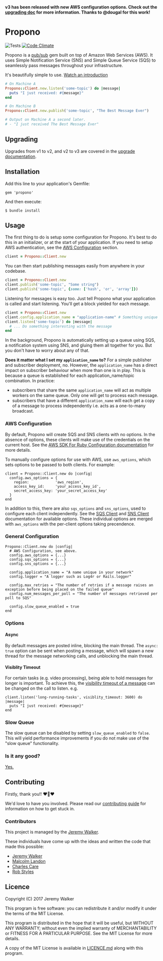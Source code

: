 **v3 has been released with new AWS configuration options. Check out the [upgrading doc](https://github.com/iHiD/propono/blob/main/docs/upgrading.md) for more information. Thanks to @dougal for this work!**

# Propono

![Tests](https://github.com/iHiD/propono/workflows/Tests/badge.svg)
[![Code Climate](https://codeclimate.com/github/iHiD/propono.png)](https://codeclimate.com/github/iHiD/propono)

Propono is a [pub/sub](http://en.wikipedia.org/wiki/Publish-subscribe_pattern) gem built on top of Amazon Web Services (AWS). It uses Simple Notification Service (SNS) and Simple Queue Service (SQS) to seamlessly pass messages throughout your infrastructure.

It's beautifully simple to use. [Watch an introduction](https://www.youtube.com/watch?v=ZM3-Gl5DVgM)

```ruby
# On Machine A
Propono::Client.new.listen('some-topic') do |message|
  puts "I just received: #{message}"
end

# On Machine B
Propono::Client.new.publish('some-topic', "The Best Message Ever")

# Output on Machine A a second later.
# - "I just received The Best Message Ever"
```

## Upgrading

Upgrades from v1 to v2, and v2 to v3 are covered in the [upgrade documentation](docs/upgrading.md).

## Installation

Add this line to your application's Gemfile:

    gem 'propono'

And then execute:

    $ bundle install

## Usage

The first thing to do is setup some configuration for Propono.
It's best to do this in an initializer, or at the start of your application.
If you need to setup AWS authentication, see the [AWS Configuration](#aws-configuration) section.

```ruby
client = Propono::Client.new
```

You can then start publishing messages easily from anywhere in your codebase.

```ruby
client = Propono::Client.new
client.publish('some-topic', "Some string")
client.publish('some-topic', {some: ['hash', 'or', 'array']})
```

Listening for messages is easy too. Just tell Propono what your application is called and start listening. You'll get a block yielded for each message.

```ruby
client = Propono::Client.new
client.config.application_name = "application-name" # Something unique to this app.
client.listen('some-topic') do |message|
  # ... Do something interesting with the message
end
```
In the background, Propono is automatically setting up a queue using SQS, a notification system using SNS, and gluing them all together for you. But you don't have to worry about any of that.

**Does it matter what I set my `application_name` to?**
For a simple publisher and subscriber deployment, no.
However, the `application_name` has a direct impact on subscriber behaviour when more than one is in play.
This is because a queue is established for each application_name/topic combination. In practice:
* subscribers that share the same `application_name` will act as multiple workers on the same queue. Only one will get to process each message.
* subscribers that have a different `application_name` will each get a copy of a message to process independently i.e. acts as a one-to-many broadcast.

### AWS Configuration

By default, Propono will create SQS and SNS clients with no options.
In the absence of options, these clients will make use of the credentials on the current host.
See the [AWS SDK For Ruby Configuration documentation](https://docs.aws.amazon.com/sdk-for-ruby/v3/developer-guide/setup-config.html) for more details.

To manually configure options for use with AWS, use `aws_options`, which sets options to be passed to both clients. For example:

    client = Propono::Client.new do |config|
      config.aws_options = {
        region:            'aws_region',
        access_key_id:     'your_access_key_id',
        secret_access_key: 'your_secret_access_key'        
      }
    end

In addition to this, there are also `sqs_options` and `sns_options`, used to configure each client independently.
See the [SQS Client](https://docs.aws.amazon.com/sdk-for-ruby/v3/api/Aws/SQS/Client.html#initialize-instance_method) and [SNS Client](https://docs.aws.amazon.com/sdk-for-ruby/v3/api/Aws/SNS/Client.html#initialize-instance_method) documentation for available options.
These individual options are merged with `aws_options` with the per-client options taking precendence.

### General Configuration

```
Propono::Client.new do |config|
  # AWS Configuration, see above.
  config.aws_options = {...}
  config.sqs_options = {...}
  config.sns_options = {...}

  config.application_name = "A name unique in your network"
  config.logger = "A logger such as Log4r or Rails.logger"

  config.max_retries = "The number of retries if a message raises an exception before being placed on the failed queue"
  config.num_messages_per_poll = "The number of messages retrieved per poll to SQS"

  config.slow_queue_enabled = true
end
```

### Options

#### Async

By default messages are posted inline, blocking the main thread. The `async: true` option can be sent when posting a message, which will spawn a new thread for the message networking calls, and unblocking the main thread.

#### Visiblity Timeout

For certain tasks (e.g. video processing), being able to hold messages for longer is important. To achieve this, the [visibility timeout of a message](http://docs.aws.amazon.com/AWSSimpleQueueService/latest/SQSDeveloperGuide/sqs-visibility-timeout.html) can be changed on the call to listen. e.g.

```
client.listen('long-running-tasks', visiblity_timeout: 3600) do |message|
  puts "I just received: #{message}"
end
```

### Slow Queue

The slow queue can be disabled by setting `slow_queue_enabled` to `false`. This will yield performance improvements if you do not make use of the "slow queue" functionality.

### Is it any good?

[Yes.](http://news.ycombinator.com/item?id=3067434)

## Contributing

Firstly, thank you!! :heart::sparkling_heart::heart:

We'd love to have you involved. Please read our [contributing guide](https://github.com/iHiD/propono/tree/master/CONTRIBUTING.md) for information on how to get stuck in.

### Contributors

This project is managed by the [Jeremy Walker](http://ihid.co.uk).

These individuals have come up with the ideas and written the code that made this possible:

- [Jeremy Walker](https://github.com/iHiD)
- [Malcolm Landon](https://github.com/malcyL)
- [Charles Care](https://github.com/ccare)
- [Rob Styles](https://github.com/mmmmmrob)

## Licence

Copyright (C) 2017 Jeremy Walker

This program is free software: you can redistribute it and/or modify
it under the terms of the MIT License.

This program is distributed in the hope that it will be useful,
but WITHOUT ANY WARRANTY; without even the implied warranty of
MERCHANTABILITY or FITNESS FOR A PARTICULAR PURPOSE.  See the
MIT License for more details.

A copy of the MIT License is available in [LICENCE.md](https://github.com/iHiD/propono/blob/master/LICENCE.md)
along with this program.
